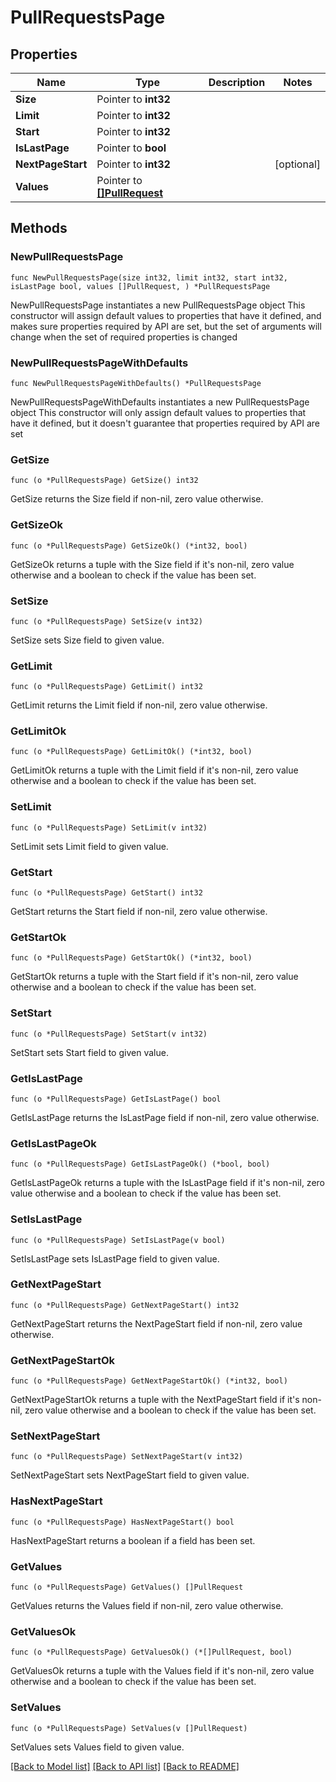 # PullRequestsPage

## Properties

Name | Type | Description | Notes
------------ | ------------- | ------------- | -------------
**Size** | Pointer to **int32** |  | 
**Limit** | Pointer to **int32** |  | 
**Start** | Pointer to **int32** |  | 
**IsLastPage** | Pointer to **bool** |  | 
**NextPageStart** | Pointer to **int32** |  | [optional] 
**Values** | Pointer to [**[]PullRequest**](pullRequest.md) |  | 

## Methods

### NewPullRequestsPage

`func NewPullRequestsPage(size int32, limit int32, start int32, isLastPage bool, values []PullRequest, ) *PullRequestsPage`

NewPullRequestsPage instantiates a new PullRequestsPage object
This constructor will assign default values to properties that have it defined,
and makes sure properties required by API are set, but the set of arguments
will change when the set of required properties is changed

### NewPullRequestsPageWithDefaults

`func NewPullRequestsPageWithDefaults() *PullRequestsPage`

NewPullRequestsPageWithDefaults instantiates a new PullRequestsPage object
This constructor will only assign default values to properties that have it defined,
but it doesn't guarantee that properties required by API are set

### GetSize

`func (o *PullRequestsPage) GetSize() int32`

GetSize returns the Size field if non-nil, zero value otherwise.

### GetSizeOk

`func (o *PullRequestsPage) GetSizeOk() (*int32, bool)`

GetSizeOk returns a tuple with the Size field if it's non-nil, zero value otherwise
and a boolean to check if the value has been set.

### SetSize

`func (o *PullRequestsPage) SetSize(v int32)`

SetSize sets Size field to given value.


### GetLimit

`func (o *PullRequestsPage) GetLimit() int32`

GetLimit returns the Limit field if non-nil, zero value otherwise.

### GetLimitOk

`func (o *PullRequestsPage) GetLimitOk() (*int32, bool)`

GetLimitOk returns a tuple with the Limit field if it's non-nil, zero value otherwise
and a boolean to check if the value has been set.

### SetLimit

`func (o *PullRequestsPage) SetLimit(v int32)`

SetLimit sets Limit field to given value.


### GetStart

`func (o *PullRequestsPage) GetStart() int32`

GetStart returns the Start field if non-nil, zero value otherwise.

### GetStartOk

`func (o *PullRequestsPage) GetStartOk() (*int32, bool)`

GetStartOk returns a tuple with the Start field if it's non-nil, zero value otherwise
and a boolean to check if the value has been set.

### SetStart

`func (o *PullRequestsPage) SetStart(v int32)`

SetStart sets Start field to given value.


### GetIsLastPage

`func (o *PullRequestsPage) GetIsLastPage() bool`

GetIsLastPage returns the IsLastPage field if non-nil, zero value otherwise.

### GetIsLastPageOk

`func (o *PullRequestsPage) GetIsLastPageOk() (*bool, bool)`

GetIsLastPageOk returns a tuple with the IsLastPage field if it's non-nil, zero value otherwise
and a boolean to check if the value has been set.

### SetIsLastPage

`func (o *PullRequestsPage) SetIsLastPage(v bool)`

SetIsLastPage sets IsLastPage field to given value.


### GetNextPageStart

`func (o *PullRequestsPage) GetNextPageStart() int32`

GetNextPageStart returns the NextPageStart field if non-nil, zero value otherwise.

### GetNextPageStartOk

`func (o *PullRequestsPage) GetNextPageStartOk() (*int32, bool)`

GetNextPageStartOk returns a tuple with the NextPageStart field if it's non-nil, zero value otherwise
and a boolean to check if the value has been set.

### SetNextPageStart

`func (o *PullRequestsPage) SetNextPageStart(v int32)`

SetNextPageStart sets NextPageStart field to given value.

### HasNextPageStart

`func (o *PullRequestsPage) HasNextPageStart() bool`

HasNextPageStart returns a boolean if a field has been set.

### GetValues

`func (o *PullRequestsPage) GetValues() []PullRequest`

GetValues returns the Values field if non-nil, zero value otherwise.

### GetValuesOk

`func (o *PullRequestsPage) GetValuesOk() (*[]PullRequest, bool)`

GetValuesOk returns a tuple with the Values field if it's non-nil, zero value otherwise
and a boolean to check if the value has been set.

### SetValues

`func (o *PullRequestsPage) SetValues(v []PullRequest)`

SetValues sets Values field to given value.



[[Back to Model list]](../README.md#documentation-for-models) [[Back to API list]](../README.md#documentation-for-api-endpoints) [[Back to README]](../README.md)


